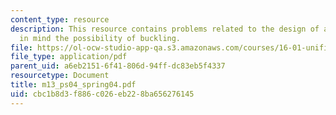 ```yaml
---
content_type: resource
description: This resource contains problems related to the design of a truss keeping
  in mind the possibility of buckling.
file: https://ol-ocw-studio-app-qa.s3.amazonaws.com/courses/16-01-unified-engineering-i-ii-iii-iv-fall-2005-spring-2006/cbc1b8d3f886c026eb228ba656276145_m13_ps04_spring04.pdf
file_type: application/pdf
parent_uid: a6eb2151-6f41-806d-94ff-dc83eb5f4337
resourcetype: Document
title: m13_ps04_spring04.pdf
uid: cbc1b8d3-f886-c026-eb22-8ba656276145
---
```

